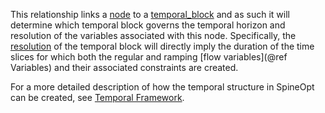 This relationship links a [node](@ref) to a [temporal_block](@ref) and as such it will determine which temporal block governs the temporal horizon and resolution of the variables associated with this node. Specifically, the [resolution](@ref) of the temporal block will directly imply the duration of the time slices for which both the regular and ramping [flow variables](@ref Variables) and their associated constraints are created.

For a more detailed description of how the temporal structure in SpineOpt can be created, see [Temporal Framework](@ref).
